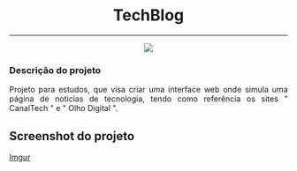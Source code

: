 <h1 align="center">TechBlog</h1>
<hr>
<p align="center">
<img src="https://img.shields.io/badge/STATUS-Desenvolvido-%230065b2"/>
</p>

### Descrição do projeto 

<p align="justify">
 Projeto para estudos, que visa criar uma interface web onde simula uma página de noticias de tecnologia, tendo como referência os sites " CanalTech " e " Olho Digital ".
</p>

## Screenshot do projeto

[Imgur](https://imgur.com/vra9j34)
